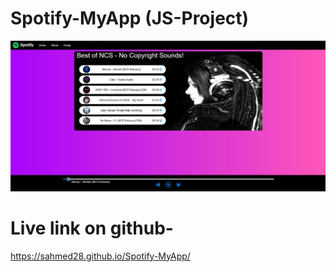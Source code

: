 # Spotify-MyApp (JS-Project)
![](sample.jpg)


# Live link on github-
https://sahmed28.github.io/Spotify-MyApp/
